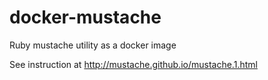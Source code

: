 # docker-mustache
Ruby mustache utility as a docker image

See instruction at http://mustache.github.io/mustache.1.html
